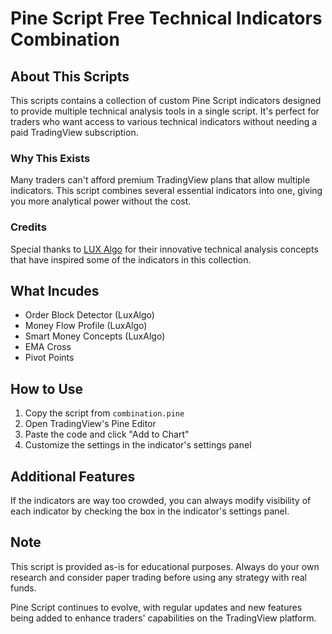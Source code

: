 # Pine Script Free Technical Indicators Combination

## About This Scripts

This scripts contains a collection of custom Pine Script indicators designed to provide multiple technical analysis tools in a single script. It's perfect for traders who want access to various technical indicators without needing a paid TradingView subscription.

### Why This Exists

Many traders can't afford premium TradingView plans that allow multiple indicators. This script combines several essential indicators into one, giving you more analytical power without the cost.

### Credits

Special thanks to [LUX Algo](https://www.luxalgo.com/) for their innovative technical analysis concepts that have inspired some of the indicators in this collection.

## What Incudes

- Order Block Detector (LuxAlgo)
- Money Flow Profile (LuxAlgo)
- Smart Money Concepts (LuxAlgo)
- EMA Cross
- Pivot Points

## How to Use

1. Copy the script from `combination.pine`
2. Open TradingView's Pine Editor
3. Paste the code and click "Add to Chart"
4. Customize the settings in the indicator's settings panel

## Additional Features

If the indicators are way too crowded, you can always modify visibility of each indicator by checking the box in the indicator's settings panel.

## Note

This script is provided as-is for educational purposes. Always do your own research and consider paper trading before using any strategy with real funds.

Pine Script continues to evolve, with regular updates and new features being added to enhance traders' capabilities on the TradingView platform.
